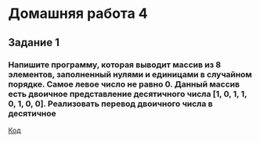 # Домашняя работа 4

## Задание 1
### Напишите программу, которая выводит массив из 8 элементов, заполненный нулями и единицами в случайном порядке. Самое левое число не равно 0. Данный массив есть двоичное представление десятичного числа [1, 0, 1, 1, 0, 1, 0, 0]. Реализовать перевод двоичного числа в десятичное

[Код](https://github.com/XeniaLS13/HW4/blob/main/Task1/Program.cs)